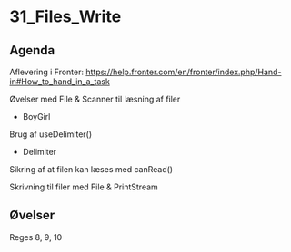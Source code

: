 # 31_Files_Write

## Agenda
Aflevering i Fronter: https://help.fronter.com/en/fronter/index.php/Hand-in#How_to_hand_in_a_task

Øvelser med File & Scanner til læsning af filer
* BoyGirl

Brug af useDelimiter()
* Delimiter

Sikring af at filen kan læses med canRead()

Skrivning til filer med File & PrintStream

## Øvelser
Reges 8, 9, 10